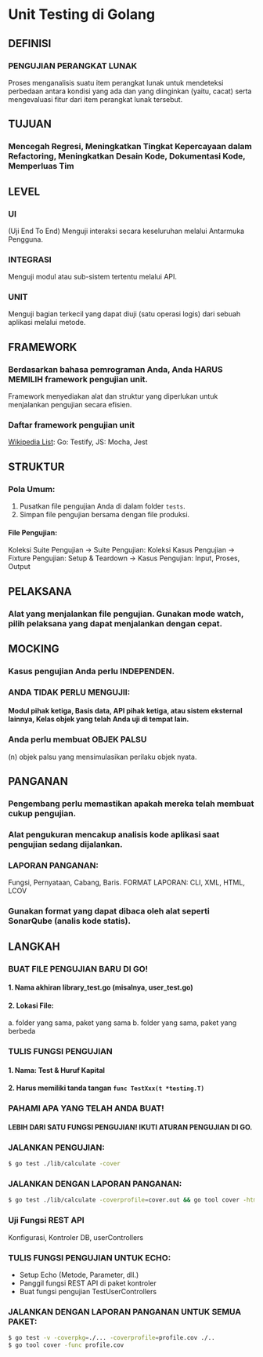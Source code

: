 # Unit Testing di Golang

## DEFINISI

### PENGUJIAN PERANGKAT LUNAK
Proses menganalisis suatu item perangkat lunak untuk mendeteksi perbedaan antara kondisi yang ada dan yang diinginkan (yaitu, cacat) serta mengevaluasi fitur dari item perangkat lunak tersebut.

## TUJUAN

### Mencegah Regresi, Meningkatkan Tingkat Kepercayaan dalam Refactoring, Meningkatkan Desain Kode, Dokumentasi Kode, Memperluas Tim

## LEVEL

### UI
(Uji End To End) Menguji interaksi secara keseluruhan melalui Antarmuka Pengguna.

### INTEGRASI
Menguji modul atau sub-sistem tertentu melalui API.

### UNIT
Menguji bagian terkecil yang dapat diuji (satu operasi logis) dari sebuah aplikasi melalui metode.

## FRAMEWORK

### Berdasarkan bahasa pemrograman Anda, Anda HARUS MEMILIH framework pengujian unit.
Framework menyediakan alat dan struktur yang diperlukan untuk menjalankan pengujian secara efisien.

### Daftar framework pengujian unit
[Wikipedia List](https://en.wikipedia.org/wiki/List_of_unit_testing_frameworks): Go: Testify, JS: Mocha, Jest

## STRUKTUR

### Pola Umum:
1. Pusatkan file pengujian Anda di dalam folder `tests`.
2. Simpan file pengujian bersama dengan file produksi.

#### File Pengujian: 
Koleksi Suite Pengujian -> Suite Pengujian: Koleksi Kasus Pengujian -> Fixture Pengujian: Setup & Teardown -> Kasus Pengujian: Input, Proses, Output

## PELAKSANA

### Alat yang menjalankan file pengujian. Gunakan mode watch, pilih pelaksana yang dapat menjalankan dengan cepat.

## MOCKING

### Kasus pengujian Anda perlu INDEPENDEN.

### ANDA TIDAK PERLU MENGUJII:
#### Modul pihak ketiga, Basis data, API pihak ketiga, atau sistem eksternal lainnya, Kelas objek yang telah Anda uji di tempat lain.

### Anda perlu membuat OBJEK PALSU
(n) objek palsu yang mensimulasikan perilaku objek nyata.

## PANGANAN

### Pengembang perlu memastikan apakah mereka telah membuat cukup pengujian.

### Alat pengukuran mencakup analisis kode aplikasi saat pengujian sedang dijalankan.

### LAPORAN PANGANAN:
Fungsi, Pernyataan, Cabang, Baris. FORMAT LAPORAN: CLI, XML, HTML, LCOV

### Gunakan format yang dapat dibaca oleh alat seperti SonarQube (analis kode statis).

## LANGKAH

### BUAT FILE PENGUJIAN BARU DI GO!
#### 1. Nama akhiran library_test.go (misalnya, user_test.go)
#### 2. Lokasi File:
   a. folder yang sama, paket yang sama
   b. folder yang sama, paket yang berbeda

### TULIS FUNGSI PENGUJIAN
#### 1. Nama: Test & Huruf Kapital
#### 2. Harus memiliki tanda tangan `func TestXxx(t *testing.T)`

### PAHAMI APA YANG TELAH ANDA BUAT!

#### LEBIH DARI SATU FUNGSI PENGUJIAN! IKUTI ATURAN PENGUJIAN DI GO.

### JALANKAN PENGUJIAN:
```bash
$ go test ./lib/calculate -cover
```

### JALANKAN DENGAN LAPORAN PANGANAN:
```bash
$ go test ./lib/calculate -coverprofile=cover.out && go tool cover -html=cover.out
```
### Uji Fungsi REST API
Konfigurasi, Kontroler DB, userControllers

### TULIS FUNGSI PENGUJIAN UNTUK ECHO:
- Setup Echo (Metode, Parameter, dll.)
- Panggil fungsi REST API di paket kontroler
- Buat fungsi pengujian TestUserControllers

### JALANKAN DENGAN LAPORAN PANGANAN UNTUK SEMUA PAKET:
```bash
$ go test -v -coverpkg=./... -coverprofile=profile.cov ./.. 
$ go tool cover -func profile.cov
```